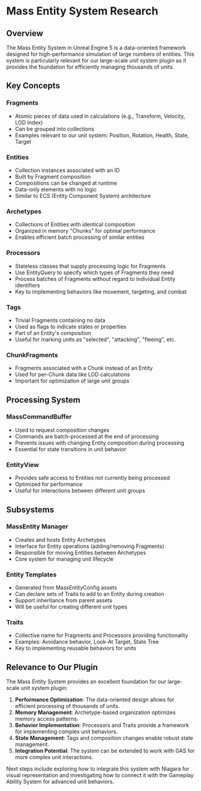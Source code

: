 # Mass Entity System Research

## Overview
The Mass Entity System in Unreal Engine 5 is a data-oriented framework designed for high-performance simulation of large numbers of entities. This system is particularly relevant for our large-scale unit system plugin as it provides the foundation for efficiently managing thousands of units.

## Key Concepts

### Fragments
- Atomic pieces of data used in calculations (e.g., Transform, Velocity, LOD Index)
- Can be grouped into collections
- Examples relevant to our unit system: Position, Rotation, Health, State, Target

### Entities
- Collection instances associated with an ID
- Built by Fragment composition
- Compositions can be changed at runtime
- Data-only elements with no logic
- Similar to ECS (Entity Component System) architecture

### Archetypes
- Collections of Entities with identical composition
- Organized in memory "Chunks" for optimal performance
- Enables efficient batch processing of similar entities

### Processors
- Stateless classes that supply processing logic for Fragments
- Use EntityQuery to specify which types of Fragments they need
- Process batches of Fragments without regard to individual Entity identifiers
- Key to implementing behaviors like movement, targeting, and combat

### Tags
- Trivial Fragments containing no data
- Used as flags to indicate states or properties
- Part of an Entity's composition
- Useful for marking units as "selected", "attacking", "fleeing", etc.

### ChunkFragments
- Fragments associated with a Chunk instead of an Entity
- Used for per-Chunk data like LOD calculations
- Important for optimization of large unit groups

## Processing System

### MassCommandBuffer
- Used to request composition changes
- Commands are batch-processed at the end of processing
- Prevents issues with changing Entity composition during processing
- Essential for state transitions in unit behavior

### EntityView
- Provides safe access to Entities not currently being processed
- Optimized for performance
- Useful for interactions between different unit groups

## Subsystems

### MassEntity Manager
- Creates and hosts Entity Archetypes
- Interface for Entity operations (adding/removing Fragments)
- Responsible for moving Entities between Archetypes
- Core system for managing unit lifecycle

### Entity Templates
- Generated from MassEntityConfig assets
- Can declare sets of Traits to add to an Entity during creation
- Support inheritance from parent assets
- Will be useful for creating different unit types

### Traits
- Collective name for Fragments and Processors providing functionality
- Examples: Avoidance behavior, Look-At Target, State Tree
- Key to implementing reusable behaviors for units

## Relevance to Our Plugin

The Mass Entity System provides an excellent foundation for our large-scale unit system plugin:

1. **Performance Optimization**: The data-oriented design allows for efficient processing of thousands of units.
2. **Memory Management**: Archetype-based organization optimizes memory access patterns.
3. **Behavior Implementation**: Processors and Traits provide a framework for implementing complex unit behaviors.
4. **State Management**: Tags and composition changes enable robust state management.
5. **Integration Potential**: The system can be extended to work with GAS for more complex unit interactions.

Next steps include exploring how to integrate this system with Niagara for visual representation and investigating how to connect it with the Gameplay Ability System for advanced unit behaviors.
